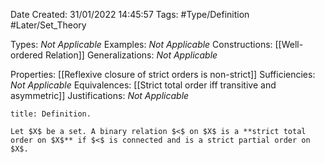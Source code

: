 <div class="topSpace"></div>

Date Created: 31/01/2022 14:45:57
Tags: #Type/Definition #Later/Set_Theory

Types: _Not Applicable_
Examples: _Not Applicable_
Constructions: [[Well-ordered Relation]]
Generalizations: _Not Applicable_

Properties: [[Reflexive closure of strict orders is non-strict]]
Sufficiencies: _Not Applicable_
Equivalences: [[Strict total order iff transitive and asymmetric]]
Justifications: _Not Applicable_

``` ad-Definition
title: Definition.

Let $X$ be a set. A binary relation $<$ on $X$ is a **strict total order on $X$** if $<$ is connected and is a strict partial order on $X$.

```
